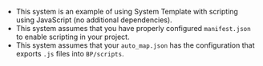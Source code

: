 - This system is an example of using System Template with scripting using JavaScript (no additional dependencies).
- This system assumes that you have properly configured `manifest.json` to enable scripting in your project.
- This system assumes that your `auto_map.json` has the configuration that exports `.js` files into `BP/scripts`.
